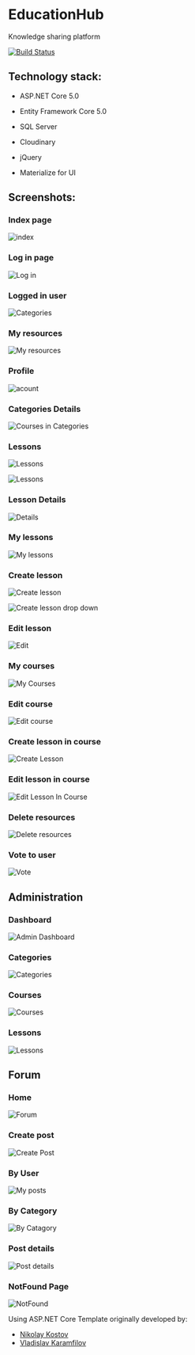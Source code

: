 # EducationHub
Knowledge sharing platform

[![Build Status](https://dev.azure.com/vasilmitovv/EducationHub/_apis/build/status/mitovV.EducationHub?branchName=main)](https://dev.azure.com/vasilmitovv/EducationHub/_build/latest?definitionId=4&branchName=main)

## Technology stack:

- ASP.NET Core 5.0

- Entity Framework Core 5.0

- SQL Server

- Cloudinary

- jQuery

- Materialize for UI

## Screenshots:

### Index page

![index](https://github.com/mitovV/EducationHub/assets/43573153/5bd8b62b-1b26-4589-b18b-5301645836d6)

### Log in page

![Log in](https://github.com/mitovV/EducationHub/assets/43573153/f1d38718-80e1-4f01-9486-3dec5b387d40)

### Logged in user

![Categories](https://github.com/mitovV/EducationHub/assets/43573153/6a52ffbc-2ec2-45f9-b88e-d6ad3934a422)

### My resources

![My resources](https://github.com/mitovV/EducationHub/assets/43573153/1dd33b13-0a95-41e1-ba7c-142e6c4db205)

### Profile

![acount](https://github.com/mitovV/EducationHub/assets/43573153/46b1837b-4817-4a35-8567-3504935f3fda)

### Categories Details

![Courses in Categories](https://github.com/mitovV/EducationHub/assets/43573153/9da1819a-442a-4970-9265-72fb5148be3e)

### Lessons

![Lessons](https://github.com/mitovV/EducationHub/assets/43573153/05a7520f-a68f-41ec-8fd4-2a529645df18)

![Lessons](https://github.com/mitovV/EducationHub/assets/43573153/907d7c45-4598-491d-b74c-dff755de4554)

### Lesson Details

![Details](https://github.com/mitovV/EducationHub/assets/43573153/d5d47620-9ccc-42e5-af03-8a9a05f1def4)

### My lessons

![My lessons](https://github.com/mitovV/EducationHub/assets/43573153/76ea7284-1ddb-4325-bf8d-8e5092421b0f)

### Create lesson

![Create lesson](https://github.com/mitovV/EducationHub/assets/43573153/4b201928-9a50-46b1-8dcb-f236ed8f52cf)

![Create lesson drop down](https://github.com/mitovV/EducationHub/assets/43573153/ff7165ed-8ba2-4d42-8411-545b2355ef3e)

### Edit lesson

![Edit](https://github.com/mitovV/EducationHub/assets/43573153/439bd66a-19da-4f38-869d-4f3dca02bc18)

### My courses

![My Courses](https://github.com/mitovV/EducationHub/assets/43573153/b7a7fd60-40e3-40fa-a7b4-36ff8e479074)

### Edit course

![Edit course](https://github.com/mitovV/EducationHub/assets/43573153/6e2b0946-17de-41b7-b5d6-117e240705de)

### Create lesson in course

![Create Lesson](https://github.com/mitovV/EducationHub/assets/43573153/3cf4b2b1-f6bc-4510-a030-9a009c3fad2d)

### Edit lesson in course

![Edit Lesson In Course](https://github.com/mitovV/EducationHub/assets/43573153/2a3d0e84-bc59-4419-b01c-352e245e4820)

### Delete resources

![Delete resources ](https://github.com/mitovV/EducationHub/assets/43573153/00f3d579-1c03-48ca-96a3-ebab3115c2f9)

### Vote to user

![Vote](https://github.com/mitovV/EducationHub/assets/43573153/6155ede6-abcc-49db-8f96-81932673394d)

## Administration

### Dashboard

![Admin Dashboard](https://github.com/mitovV/EducationHub/assets/43573153/e3ff2f65-6ba9-4ab9-80a3-71c87c8baca2)

### Categories

![Categories](https://github.com/mitovV/EducationHub/assets/43573153/5e35680d-bb75-440e-ae57-1a9b9bbb2ca6)

### Courses

![Courses](https://github.com/mitovV/EducationHub/assets/43573153/197973d4-3269-4b1d-9562-f120fa749b85)

### Lessons

![Lessons](https://github.com/mitovV/EducationHub/assets/43573153/d93a3c55-81a6-473b-9757-d773cbb020a0)

## Forum

### Home

![Forum](https://github.com/mitovV/EducationHub/assets/43573153/3cb89d50-4f7e-4171-a555-3c0a0e28edaf)

### Create post

![Create Post ](https://github.com/mitovV/EducationHub/assets/43573153/7804ed8e-73bc-4d4c-bd28-5c96292d1c49)

### By User

![My posts](https://github.com/mitovV/EducationHub/assets/43573153/c9ab7489-63e1-4dd6-ba30-43feb54adcb6)

### By Category

![By Catagory](https://github.com/mitovV/EducationHub/assets/43573153/d7c96ca4-5ad5-4a78-8e48-4e279a1f1afd)

### Post details

![Post details](https://github.com/mitovV/EducationHub/assets/43573153/a752278f-4480-4a06-9de4-577dcfe89a47)

### NotFound Page

![NotFound](https://github.com/mitovV/EducationHub/assets/43573153/de317344-adea-43fd-ae43-64148b593684)


 Using ASP.NET Core Template originally developed by:
- [Nikolay Kostov](https://github.com/NikolayIT)
- [Vladislav Karamfilov](https://github.com/vladislav-karamfilov)
